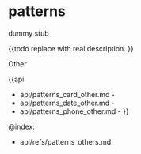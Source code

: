 patterns 
=============


dummy stub

{{todo replace with real description. }}






<div class='h2'>Other</div>


{{api
- api/patterns_card_other.md - 
- api/patterns_date_other.md - 
- api/patterns_phone_other.md - 
}}


@index:
- api/refs/patterns_others.md

